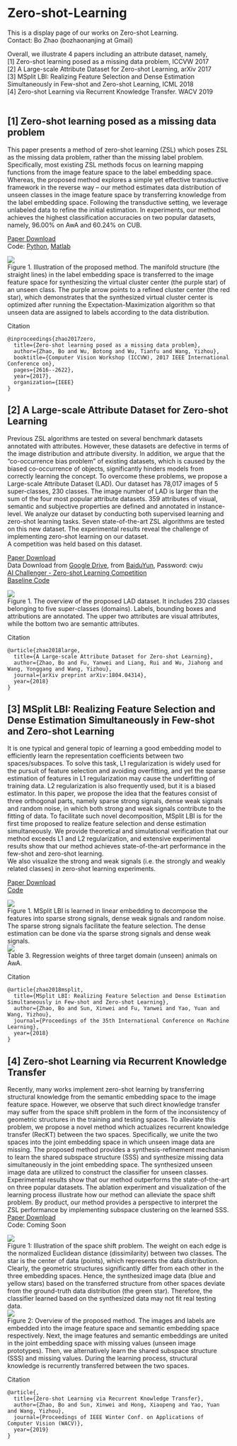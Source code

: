# Zero-shot-Learning
This is a display page of our works on Zero-shot Learning. <br>
Contact: Bo Zhao (bozhaonanjing at Gmail)

Overall, we illustrate 4 papers including an attribute dataset, namely, <br>
[1] Zero-shot learning posed as a missing data problem, ICCVW 2017 <br>
[2] A Large-scale Attribute Dataset for Zero-shot Learning, arXiv 2017 <br>
[3] MSplit LBI: Realizing Feature Selection and Dense Estimation Simultaneously in Few-shot and Zero-shot Learning, ICML 2018 <br>
[4] Zero-shot Learning via Recurrent Knowledge Transfer. WACV 2019<br><br>


## [1] Zero-shot learning posed as a missing data problem <br>
This paper presents a method of zero-shot learning (ZSL) which poses ZSL as the missing data problem, rather than the missing label problem. Specifically, most existing ZSL methods focus on learning mapping functions from the image feature space to the label embedding space. Whereas, the proposed method explores a simple yet effective transductive framework in the reverse way – our method estimates data distribution of unseen classes in the image feature space by transferring knowledge from the label embedding space. Following the transductive setting, we leverage unlabeled data to refine the initial estimation. In experiments, our method achieves the highest classification accuracies on two popular datasets, namely, 96.00% on AwA and 60.24% on CUB.

[Paper Download](http://openaccess.thecvf.com/content_ICCV_2017_workshops/papers/w38/Zhao_Zero-Shot_Learning_Posed_ICCV_2017_paper.pdf)<br>
Code: [Python](https://github.com/AIChallenger/AI_Challenger_2018/tree/master/Baselines/zero_shot_learning_baseline),
[Matlab](https://github.com/PatrickZH/Zero-Shot-Learning-Posed-as-a-Missing-Data-Problem)

![](2017ICCVW.png) <br>
Figure 1. Illustration of the proposed method. The manifold structure (the straight lines) in the label embedding space is transferred to the image feature space for synthesizing the virtual cluster center (the purple star) of an unseen class. The purple arrow points to a refined cluster center (the red star), which demonstrates that the synthesized virtual cluster center is optimized after running the Expectation-Maximization algorithm so that unseen data are assigned to labels according to the data distribution. <br>

Citation <br>
```
@inproceedings{zhao2017zero,
  title={Zero-shot learning posed as a missing data problem},
  author={Zhao, Bo and Wu, Botong and Wu, Tianfu and Wang, Yizhou},
  booktitle={Computer Vision Workshop (ICCVW), 2017 IEEE International Conference on},
  pages={2616--2622},
  year={2017},
  organization={IEEE}
}
```

## [2] A Large-scale Attribute Dataset for Zero-shot Learning <br>
Previous ZSL algorithms are tested on several benchmark datasets annotated with attributes. However, these datasets are defective in terms of the image distribution and attribute diversity. In addition, we argue that the “co-occurrence bias problem” of existing datasets, which is caused by the biased co-occurrence of objects, significantly hinders models from correctly learning the concept. To overcome these problems, we propose a Large-scale Attribute Dataset (LAD). Our dataset has 78,017 images of 5 super-classes, 230 classes. The image number of LAD is larger than the sum of the four most popular attribute datasets. 359 attributes of visual, semantic and subjective properties are defined and annotated in instance-level. We analyze our dataset by conducting both supervised learning and zero-shot learning tasks. Seven state-of-the-art ZSL algorithms are tested on this new dataset. The experimental results reveal the challenge of implementing zero-shot learning on our dataset. <br>
A competition was held based on this dataset. <br>

[Paper Download](https://arxiv.org/pdf/1804.04314v2.pdf)<br>
Data Download from [Google Drive](https://drive.google.com/open?id=1WU2dld1rt5ajWaZqY3YLwLp-6USeQiVG),
from [BaiduYun](https://pan.baidu.com/s/1QpUpNLnUAOK1vhg5Di0qUQ), Password: cwju <br>
[AI Challenger - Zero-shot Learning Competition](https://challenger.ai/competition/zsl2018) <br>
[Baseline Code](https://github.com/AIChallenger/AI_Challenger_2018/tree/master/Baselines/zero_shot_learning_baseline)

![](2017_attribute_dataset.png) <br>
Figure 1. The overview of the proposed LAD dataset. It includes 230 classes belonging to five super-classes (domains). Labels, bounding boxes and attributions are annotated. The upper two attributes are visual attributes, while the bottom two are semantic attributes. <br>

Citation <br>
```
@article{zhao2018large,
  title={A Large-scale Attribute Dataset for Zero-shot Learning},
  author={Zhao, Bo and Fu, Yanwei and Liang, Rui and Wu, Jiahong and Wang, Yonggang and Wang, Yizhou},
  journal={arXiv preprint arXiv:1804.04314},
  year={2018}
}
```

## [3] MSplit LBI: Realizing Feature Selection and Dense Estimation Simultaneously in Few-shot and Zero-shot Learning <br>
It is one typical and general topic of learning a good embedding model to efficiently learn the representation coefficients between two spaces/subspaces. To solve this task, L1 regularization is widely used for the pursuit of feature selection and avoiding overfitting, and yet the sparse estimation of features in L1 regularization may cause the underfitting of training data. L2 regularization is also frequently used, but it is a biased estimator. In this paper, we propose the idea that the features consist of three orthogonal parts, namely sparse strong signals, dense weak signals and random noise, in which both strong and weak signals contribute to the fitting of data. To facilitate such novel decomposition, MSplit LBI is for the first time proposed to realize feature selection and dense estimation simultaneously. We provide theoretical and simulational verification that our method exceeds L1 and L2 regularization, and extensive experimental results show that our method achieves state-of-the-art performance in the few-shot and zero-shot learning. <br>
We also visualize the strong and weak signals (i.e. the strongly and weakly related classes) in zero-shot learning experiments.

[Paper Download](https://arxiv.org/pdf/1806.04360.pdf)<br>
[Code](https://github.com/PatrickZH/MSplitLBI)

![](2018ICML_1.png) <br>
Figure 1. MSplit LBI is learned in linear embedding to decompose the features into sparse strong signals, dense weak signals and random noise. The sparse strong signals facilitate the feature selection. The dense estimation can be done via the sparse strong signals and dense weak signals. <br>
![](2018ICML_2.png)<br>
Table 3. Regression weights of three target domain (unseen) animals on AwA.
<br>

Citation <br>
```
@article{zhao2018msplit,
  title={MSplit LBI: Realizing Feature Selection and Dense Estimation Simultaneously in Few-shot and Zero-shot Learning},
  author={Zhao, Bo and Sun, Xinwei and Fu, Yanwei and Yao, Yuan and Wang, Yizhou},
  journal={Proceedings of the 35th International Conference on Machine Learning},
  year={2018}
}
```

## [4] Zero-shot Learning via Recurrent Knowledge Transfer <br>
Recently, many works implement zero-shot learning by transferring structural knowledge from the semantic embedding space to the image feature space. However, we observe that such direct knowledge transfer may suffer from the space shift problem in the form of the inconsistency of geometric structures in the training and testing spaces. To alleviate this problem, we propose a novel method which actualizes recurrent knowledge transfer (RecKT) between the two spaces. Specifically, we unite the two spaces into the joint embedding space in which unseen image data are missing. The proposed method provides a synthesis-refinement mechanism to learn the shared subspace structure (SSS) and synthesize missing data simultaneously in the joint embedding space. The synthesized unseen image data are utilized to construct the classifier for unseen classes. Experimental results show that our method outperforms the state-of-the-art on three popular datasets. The ablation experiment and visualization of the learning process illustrate how our method can alleviate the space shift problem. By product, our method provides a perspective to interpret the ZSL performance by implementing subspace clustering on the learned SSS.  <br>
[Paper Download](https://drive.google.com/open?id=1cUsQWX80zeCxTyVSCcYlqEWZP-Hq0KzR)<br>
Code: Coming Soon

![](2019WACV_1.png)<br>
Figure 1: Illustration of the space shift problem. The weight on each edge is the normalized Euclidean distance (dissimilarity) between two classes. The star is the center of data (points), which represents the data distribution. Clearly, the geometric structures significantly differ from each other in the three embedding spaces. Hence, the synthesized image data (blue and yellow stars) based on the transferred structure from other spaces deviate from the ground-truth data distribution (the green star). Therefore, the classifier learned based on the synthesized data may not fit real testing data. <br>
![](2019WACV_2.png)<br>
Figure 2: Overview of the proposed method. The images and labels are embedded into the image feature space and semantic embedding space respectively. Next, the image features and semantic embeddings are united in the joint embedding space with missing values (unseen image prototypes). Then, we alternatively learn the shared subspace structure (SSS) and missing values. During the learning process, structural knowledge is recurrently transferred between the two spaces. <br>

Citation <br>
```
@article{,
  title={Zero-shot Learning via Recurrent Knowledge Transfer},
  author={Zhao, Bo and Sun, Xinwei and Hong, Xiaopeng and Yao, Yuan and Wang, Yizhou},
  journal={Proceedings of IEEE Winter Conf. on Applications of Computer Vision (WACV)},
  year={2019}
}
```
